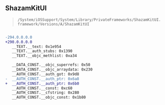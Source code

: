 ## ShazamKitUI

> `/System/iOSSupport/System/Library/PrivateFrameworks/ShazamKitUI.framework/Versions/A/ShazamKitUI`

```diff

-294.0.0.0.0
+290.0.0.0.0
   __TEXT.__text: 0x1e954
   __TEXT.__auth_stubs: 0x1390
   __TEXT.__objc_methlist: 0xa34

   __DATA_CONST.__objc_superrefs: 0x50
   __DATA_CONST.__objc_arraydata: 0x230
   __AUTH_CONST.__auth_got: 0x9d8
-  __AUTH_CONST.__auth_ptr: 0x6a8
+  __AUTH_CONST.__auth_ptr: 0x6b0
   __AUTH_CONST.__const: 0xc60
   __AUTH_CONST.__cfstring: 0x280
   __AUTH_CONST.__objc_const: 0x1b80

```

